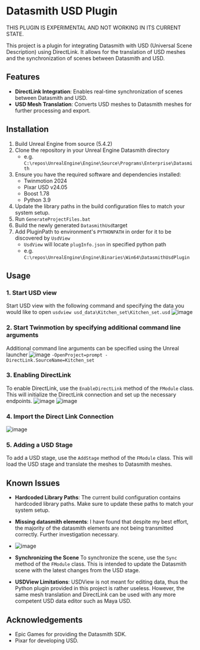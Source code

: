# Datasmith USD Plugin
THIS PLUGIN IS EXPERIMENTAL AND NOT WORKING IN ITS CURRENT STATE.

This project is a plugin for integrating Datasmith with USD (Universal Scene Description) using DirectLink. It allows for the translation of USD meshes and the synchronization of scenes between Datasmith and USD.

## Features

- **DirectLink Integration**: Enables real-time synchronization of scenes between Datasmith and USD.
- **USD Mesh Translation**: Converts USD meshes to Datasmith meshes for further processing and export.

## Installation
1. Build Unreal Engine from source (5.4.2)
3. Clone the repository in your Unreal Engine Datasmith directory
   - e.g. `C:\repos\UnrealEngine\Engine\Source\Programs\Enterprise\Datasmith`
4. Ensure you have the required software and dependencies installed:
   - Twinmotion 2024
   - Pixar USD v24.05
   - Boost 1.78
   - Python 3.9
4. Update the library paths in the build configuration files to match your system setup.
5. Run `GenerateProjectFiles.bat`
7. Build the newly generated `DatasmithUsd`target
8. Add PluginPath to environment's `PYTHONPATH` in order for it to be discovered by `UsdView`
   - `UsdView` will locate `plugInfo.json` in specified python path
   - e.g. `C:\repos\UnrealEngine\Engine\Binaries\Win64\DatasmithUsdPlugin`

## Usage

### 1. Start USD view
Start USD view with the following command and specifying the data you would like to open
`usdview usd_data\Kitchen_set\Kitchen_set.usd`
![image](https://github.com/perrauo/datasmith-usd/assets/24371247/c0947cf8-bc78-4b46-8625-c415adb6df56)

### 2. Start Twinmotion by specifying additional command line arguments
Additional command line arguments can be specified using the Unreal launcher
![image](https://github.com/perrauo/datasmith-usd/assets/24371247/381c5bb2-c635-4e84-9946-4697f949912f)
`-OpenProject=prompt -DirectLink.SourceName=Kitchen_set`

### 3. Enabling DirectLink
To enable DirectLink, use the `EnableDirectLink` method of the `FModule` class. This will initialize the DirectLink connection and set up the necessary endpoints.
![image](https://github.com/perrauo/datasmith-usd/assets/24371247/feacd806-bd70-42ee-b209-666daac007fa)
![image](https://github.com/perrauo/datasmith-usd/assets/24371247/ce910db3-4391-4ee5-b808-58c386338b2a)

### 4. Import the Direct Link Connection
![image](https://github.com/perrauo/datasmith-usd/assets/24371247/1ed2653d-649f-4441-b866-3c1c94791f5d)

### 5. Adding a USD Stage
To add a USD stage, use the `AddStage` method of the `FModule` class. This will load the USD stage and translate the meshes to Datasmith meshes.

## Known Issues

- **Hardcoded Library Paths**: The current build configuration contains hardcoded library paths. Make sure to update these paths to match your system setup.
- **Missing datasmith elements**: I have found that despite my best effort, the majority of the datasmith elements are not being transmitted correctly. Further investigation necessary.
- ![image](https://github.com/perrauo/datasmith-usd/assets/24371247/8a355349-a4dc-47de-9e81-6a86a249d38c)
- **Synchronizing the Scene** To synchronize the scene, use the `Sync` method of the `FModule` class. This is intended to update the Datasmith scene with the latest changes from the USD stage.

- **USDView Limitations**: USDView is not meant for editing data, thus the Python plugin provided in this project is rather useless. However, the same mesh translation and DirectLink can be used with any more competent USD data editor such as Maya USD.

## Acknowledgements

- Epic Games for providing the Datasmith SDK.
- Pixar for developing USD.

